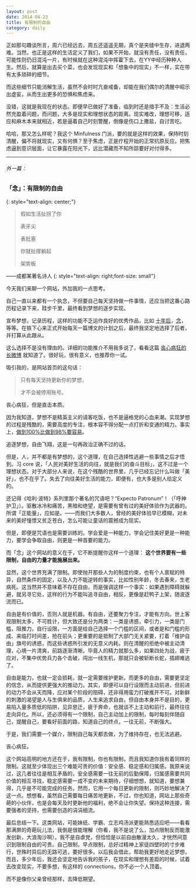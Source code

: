 ```yaml
---
layout: post
date: 2014-04-23
title: 有限制的自由
category: daily
---
```


正如那句趣谈所言，周六已经远去，周五还遥遥无期，真个是夹缝中生存，进退两难。当然，也正是这样的生活定义了我们，如果不开始，就没有责任，没有责任，可能性则仍旧混沌一片，有时候就在这种混沌中挥霍下去，在YY中经历种种人生。然后，就算是出去买个菜，也会发现现实和「想象中的现实」不一样，实在带有太多琐碎的细节。

而这些细节只能消解生活，虽然不会时时亢奋戒备，却能在我们偶尔的清醒中昭示出虚妄，从而生出更多的恐惧和焦虑来。

没错，这就是我现在的状态。即便早已做好了准备，临到时还是措手不及：生活必然充盈着问题，而问题，大多是现实和理想状态的距离。现实难改，理想可移，适应和麻木本来就相近，若是逼着自己时刻警醒，倒像是伤口上撒盐，自讨苦吃。

哈哈，那又怎么样呢？我这个 Minfulness 门派，要的就是这样的效果，保持时刻清醒，偏不将就现实，又有何惧？至于焦虑，正是疗程开始的正常抗原反应。把焦虑逼到意识层面，让它暴露在阳光下，远比潜藏而不知所踪要好对付得多。

---

###### 外一篇：

### 「念」：有限制的自由
{: style="text-align: center;"}

> 假如生活扯拐了你
> 
> 表牙尖 
> 
> 表批塞 
> 
> 你就扯撑躺起 
> 
> 架势板

——成都某著名诗人
{: style="text-align: right;font-size: small"}

今天我们来聊一个网站，外加我的一点思考。

自己一直以来都有一个执念，不但要自己每天坚持做一件事情，还应当把这番心路历程记录下来，跬步千里，最终看到梦想的逐步实现。

宣布梦想，记录历程，这样的功能不乏运作良好的优秀作品，比如 [十年后](http://10years.me/)，[念](http://nian.so)，等等。在铁下心来正式开始每天一篇博文的计划之后，最终我坚定地选择了后者，并打算从此跟从。

这么选择不是没有理由的。详细的功能推介不用我多说了，看看这篇 [丧心病狂的长微博](http://ww4.sinaimg.cn/mw690/624e5089gw1e4pe41nb2cj20hscmq7wh.jpg) 就知道了。很好玩，很有意义，也推荐你一试。

吸引我的，是网站首页的这句话：

> 只有每天坚持更新你的梦想，
> 
> 才不会被停用账号。

丧心病狂，但是直击本质。

因为我知道，梦想不是精英主义的请客吃饭，也不是逼格党的心血来潮。实现梦想的过程是残酷的，需要高度的专注，根本容不得分配一点打折和变通的精力。事实上，[做到100%比做到98%要容易](http://pandawhale.com/post/4958/100-of-the-time-is-easier-than-98-of-the-time-clayton-christensen)。

追逐梦想，自由飞翔，这是一句再政治正确不过的话。

但是，人，并不都是有梦想的，这个道理，在自己选择性逃避一些事情之后才悟到。习 core 说，「人民对美好生活的向往，就是我们的奋斗目标」，这不过是一个理想状态。对于大部分人来说，在这个残酷的世界里，几乎已经忘记什么叫做「美好」，也不在乎了。失去了向往美好生活的能力，即便有，也大多是别人给定义的。

还记得《哈利·波特》系列里那个著名的咒语吧？“Expecto Patronum”！（「呼神护卫」）。驱散冰冷和痛苦，黑暗和绝望，是需要有曾有过的美好体验作为武器的。所谓「正能量」，应如是。——而我们大多数人，曾经的美好体验早已模糊，对未来的美好憧憬又贫乏苍白，怎么可能让童话的震撼成为现实。

但是，即便是咒语也是需要训练的。学会爱是一种能力，学会记住美好更是一种能力，要学会争取自由，则更是一种首要的能力。

而「念」这个网站的意义在于，它不断提醒你这样一个道理： __这个世界要有一些限制，自由的力量才能施展出来。__

显然，这个世界充满了限制。即使抛开那些人为的制度约束，也有个人禀赋的特异，自然条件的固定，以及人力不能逆转的事实，比如性别年龄，冬去春来，生老病死。这当然并不意味着不存在自由，而是强调这样一个事实：如果遇到障碍就躲避，就另寻它处，这样的行为不能叫追寻自由，相反，更像是赶鸭子上架，随波逐流而已。

自由是有价值的，否则人就是机器。有自由，还要聚力专注，才能有方向。世上客观限制太多，不可胜计，但大致还是分为两类：一类是诱惑，牵引力，一类是门槛，阻推力。自行设限，一方面是给自己选择一个门槛的区间，或者是和门槛的形成、来临打时间差，抢在前头；更重要的是抵制了大部门无关紧要，打着「维护自由」旗号的诱惑，而这些诱惑所引发的无意义内耗，则在清醒的拒绝中被主动清理，心境一片清爽，前路逐渐清晰。毕竟人的精力就那么多，如果四处为战，疲于应对，不集中优势兵力各个击破，闯出一线生机，那就只会被斩断长蛇，插翅难逃了。

自由是能力，也就一定会损耗，就一定需要维护更新。而更多的自由，需要更坚定的信念，从而提供更强大的推动力。其实，即便可以自行设限而主动前进，但前进的动力不会从天而降，应对某个阶段的阻碍，还非得用蛮力打破推开不可。对新鲜的刺激的渴望是人与生俱来的品质，人生来追求自由，但自由本身并不是目的，更易陷入量多质低的陷阱，见异思迁，疲于奔命，也就谈不上主动和前行，最终往往走向异化。所以，还必须得有一个限制，自己主动加上的限制，每时每刻伴随自己，提醒自己，要看好前面的路，知道自己的终点，一往无前，不断强大。

于是，我们需要一个媒介，限制自己每天都去做，为了维持存在，也无法逃避。

丧心病狂。

这个网站高明的地方还在于，我有限制，你也有限制，而且我知道你我有着同样的限制。这就至少体现出三个难能可贵的价值：安全感、稳定感和归属感。我原来说过，这几者往往是相互矛盾的，安全感需要一往无前的后勤保障，归属感需要共同价值的相互寻找，稳定感需要一成不变的未来期待，仔细想想，就知道，要想兼得，几乎是不可能完成的任务。然而，它用一个每日更新的限制，则巧妙地解决了这一点。想想看，虽然自己需要每日痛苦地更新，不过，你也知道，网站上那些奇葩的小伙伴，也是会每天及时更新他的福利，绝不会让你失望。保持这种连接，需要强者的坚持，也需要创造的涓涓细流。

最后总结一下。这类网站，可能妹纸、学霸、立志鸡汤派更能熟悉适应吧——看看那满屏的奇葩玩儿法，我倒是很能理解（你看，我不是说了么，加点限制反而能激发创新，大浪淘沙啊）。我不是自虐党，但恰恰是以前自由散漫太久，才恍然间意识到限制自由的可贵。自己限制，早点限制，总好过精神上家徒四壁时的寸步难行，世殊时异后的无路可逃，要好很多。以后我会借此，帮助我更好地走近梦想，而且，多少年后，我还会坚定地告诉我的孩子，在现实和理想有差距的时候，试着去改变现实，不要多想，有这样的 connections，你不必一个人顶着。

而不是像你父亲曾经那样，去降低期望。
